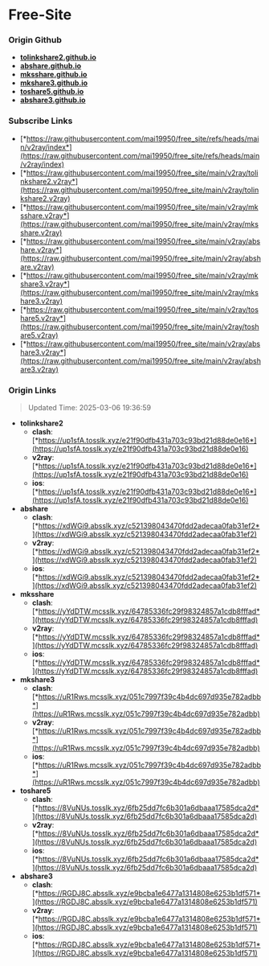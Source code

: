 # Free-Site

### Origin Github

- [**tolinkshare2.github.io**](https://github.com/tolinkshare2/tolinkshare2.github.io)
- [**abshare.github.io**](https://github.com/abshare/abshare.github.io)
- [**mksshare.github.io**](https://github.com/mksshare/mksshare.github.io)
- [**mkshare3.github.io**](https://github.com/mkshare3/mkshare3.github.io)
- [**toshare5.github.io**](https://github.com/toshare5/toshare5.github.io)
- [**abshare3.github.io**](https://github.com/abshare3/abshare3.github.io)

### Subscribe Links

- [*https://raw.githubusercontent.com/mai19950/free_site/refs/heads/main/v2ray/index*](https://raw.githubusercontent.com/mai19950/free_site/refs/heads/main/v2ray/index)
- [*https://raw.githubusercontent.com/mai19950/free_site/main/v2ray/tolinkshare2.v2ray*](https://raw.githubusercontent.com/mai19950/free_site/main/v2ray/tolinkshare2.v2ray)
- [*https://raw.githubusercontent.com/mai19950/free_site/main/v2ray/mksshare.v2ray*](https://raw.githubusercontent.com/mai19950/free_site/main/v2ray/mksshare.v2ray)
- [*https://raw.githubusercontent.com/mai19950/free_site/main/v2ray/abshare.v2ray*](https://raw.githubusercontent.com/mai19950/free_site/main/v2ray/abshare.v2ray)
- [*https://raw.githubusercontent.com/mai19950/free_site/main/v2ray/mkshare3.v2ray*](https://raw.githubusercontent.com/mai19950/free_site/main/v2ray/mkshare3.v2ray)
- [*https://raw.githubusercontent.com/mai19950/free_site/main/v2ray/toshare5.v2ray*](https://raw.githubusercontent.com/mai19950/free_site/main/v2ray/toshare5.v2ray)
- [*https://raw.githubusercontent.com/mai19950/free_site/main/v2ray/abshare3.v2ray*](https://raw.githubusercontent.com/mai19950/free_site/main/v2ray/abshare3.v2ray)

### Origin Links

> Updated Time: 2025-03-06 19:36:59

- **tolinkshare2**
  - **clash**: [*https://up1sfA.tosslk.xyz/e21f90dfb431a703c93bd21d88de0e16*](https://up1sfA.tosslk.xyz/e21f90dfb431a703c93bd21d88de0e16)
  - **v2ray**: [*https://up1sfA.tosslk.xyz/e21f90dfb431a703c93bd21d88de0e16*](https://up1sfA.tosslk.xyz/e21f90dfb431a703c93bd21d88de0e16)
  - **ios**: [*https://up1sfA.tosslk.xyz/e21f90dfb431a703c93bd21d88de0e16*](https://up1sfA.tosslk.xyz/e21f90dfb431a703c93bd21d88de0e16)
- **abshare**
  - **clash**: [*https://xdWGi9.absslk.xyz/c521398043470fdd2adecaa0fab31ef2*](https://xdWGi9.absslk.xyz/c521398043470fdd2adecaa0fab31ef2)
  - **v2ray**: [*https://xdWGi9.absslk.xyz/c521398043470fdd2adecaa0fab31ef2*](https://xdWGi9.absslk.xyz/c521398043470fdd2adecaa0fab31ef2)
  - **ios**: [*https://xdWGi9.absslk.xyz/c521398043470fdd2adecaa0fab31ef2*](https://xdWGi9.absslk.xyz/c521398043470fdd2adecaa0fab31ef2)
- **mksshare**
  - **clash**: [*https://yYdDTW.mcsslk.xyz/64785336fc29f98324857a1cdb8fffad*](https://yYdDTW.mcsslk.xyz/64785336fc29f98324857a1cdb8fffad)
  - **v2ray**: [*https://yYdDTW.mcsslk.xyz/64785336fc29f98324857a1cdb8fffad*](https://yYdDTW.mcsslk.xyz/64785336fc29f98324857a1cdb8fffad)
  - **ios**: [*https://yYdDTW.mcsslk.xyz/64785336fc29f98324857a1cdb8fffad*](https://yYdDTW.mcsslk.xyz/64785336fc29f98324857a1cdb8fffad)
- **mkshare3**
  - **clash**: [*https://uR1Rws.mcsslk.xyz/051c7997f39c4b4dc697d935e782adbb*](https://uR1Rws.mcsslk.xyz/051c7997f39c4b4dc697d935e782adbb)
  - **v2ray**: [*https://uR1Rws.mcsslk.xyz/051c7997f39c4b4dc697d935e782adbb*](https://uR1Rws.mcsslk.xyz/051c7997f39c4b4dc697d935e782adbb)
  - **ios**: [*https://uR1Rws.mcsslk.xyz/051c7997f39c4b4dc697d935e782adbb*](https://uR1Rws.mcsslk.xyz/051c7997f39c4b4dc697d935e782adbb)
- **toshare5**
  - **clash**: [*https://8VuNUs.tosslk.xyz/6fb25dd7fc6b301a6dbaaa17585dca2d*](https://8VuNUs.tosslk.xyz/6fb25dd7fc6b301a6dbaaa17585dca2d)
  - **v2ray**: [*https://8VuNUs.tosslk.xyz/6fb25dd7fc6b301a6dbaaa17585dca2d*](https://8VuNUs.tosslk.xyz/6fb25dd7fc6b301a6dbaaa17585dca2d)
  - **ios**: [*https://8VuNUs.tosslk.xyz/6fb25dd7fc6b301a6dbaaa17585dca2d*](https://8VuNUs.tosslk.xyz/6fb25dd7fc6b301a6dbaaa17585dca2d)
- **abshare3**
  - **clash**: [*https://RGDJ8C.absslk.xyz/e9bcba1e6477a1314808e6253b1df571*](https://RGDJ8C.absslk.xyz/e9bcba1e6477a1314808e6253b1df571)
  - **v2ray**: [*https://RGDJ8C.absslk.xyz/e9bcba1e6477a1314808e6253b1df571*](https://RGDJ8C.absslk.xyz/e9bcba1e6477a1314808e6253b1df571)
  - **ios**: [*https://RGDJ8C.absslk.xyz/e9bcba1e6477a1314808e6253b1df571*](https://RGDJ8C.absslk.xyz/e9bcba1e6477a1314808e6253b1df571)
